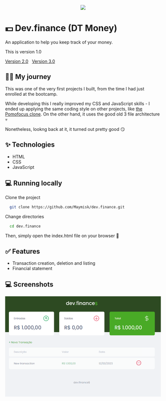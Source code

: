 <p align="center">
  <img src="https://media.tenor.com/xVKG3DCTzbIAAAAC/finance-money.gif"
</p>

# 💵 Dev.finance (DT Money)

An application to help you keep track of your money.

This is version 1.0

<a href="https://github.com/Maymisk/dtmoney2.0">Version 2.0</a>&nbsp;&nbsp;
<a href="https://github.com/Maymisk/dtmoney3.0">Version 3.0</a>



## 🏃‍♂️ My journey

This was one of the very first projects I built, from the time I had just enrolled at the bootcamp.

While developing this I really improved my CSS and JavaScript skills - I ended up applying the same coding style on other projects, like [the Pomofocus clone](). On the other hand, it uses the good old 3 file architecture 💀

Nonetheless, lookng back at it, it turned out pretty good 😏 
## ✨ Technologies

- HTML
- CSS
- JavaScript 
## 💻 Running locally

Clone the project

```bash
  git clone https://github.com/Maymisk/dev.finance.git
```

Change directories

```bash
  cd dev.finance
```

Then, simply open the index.html file on your browser 🙂
## ✅ Features

- Transaction creation, deletion and listing
- Financial statement

## 💻 Screenshots

<p align="center">
  <img src="/.github/assets/screenshot-1.png" />
</p>
